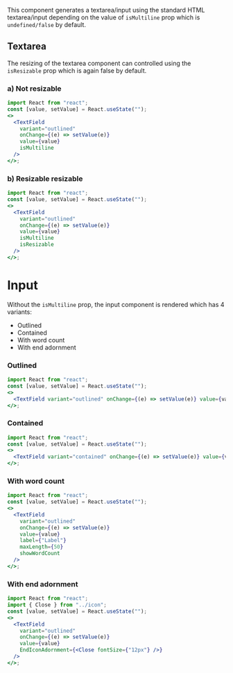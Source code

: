 This component generates a textarea/input using the standard HTML textarea/input depending on the value of `isMultiline` prop which is `undefined/false` by default.

## Textarea

The resizing of the textarea component can controlled using the `isResizable` prop which is again false by default.

### a) Not resizable

```jsx
import React from "react";
const [value, setValue] = React.useState("");
<>
  <TextField
    variant="outlined"
    onChange={(e) => setValue(e)}
    value={value}
    isMultiline
  />
</>;
```

### b) Resizable resizable

```jsx
import React from "react";
const [value, setValue] = React.useState("");
<>
  <TextField
    variant="outlined"
    onChange={(e) => setValue(e)}
    value={value}
    isMultiline
    isResizable
  />
</>;
```

# Input

Without the `isMultiline` prop, the input component is rendered which has 4 variants:

- Outlined
- Contained
- With word count
- With end adornment

### Outlined

```jsx
import React from "react";
const [value, setValue] = React.useState("");
<>
  <TextField variant="outlined" onChange={(e) => setValue(e)} value={value} />
</>;
```

### Contained

```jsx
import React from "react";
const [value, setValue] = React.useState("");
<>
  <TextField variant="contained" onChange={(e) => setValue(e)} value={value} />
</>;
```

### With word count

```jsx
import React from "react";
const [value, setValue] = React.useState("");
<>
  <TextField
    variant="outlined"
    onChange={(e) => setValue(e)}
    value={value}
    label={"Label"}
    maxLength={50}
    showWordCount
  />
</>;
```

### With end adornment

```jsx
import React from "react";
import { Close } from "../icon";
const [value, setValue] = React.useState("");
<>
  <TextField
    variant="outlined"
    onChange={(e) => setValue(e)}
    value={value}
    EndIconAdornment={<Close fontSize={"12px"} />}
  />
</>;
```
